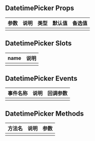 ## DatetimePicker Props

| 参数         |   说明         | 类型     | 默认值      | 备选值            |
| ----------- | ------------- | -------- | --------- | ---------------- |
| | | | | |

## DatetimePicker Slots

|   name  |      说明       |
|  ------  |    ---------   |
| | |

## DatetimePicker Events

|   事件名称   |    说明   |  回调参数  |
| -------    | --------- |  --------- |
| | | |

## DatetimePicker Methods

|  方法名  |   说明   |   参数   |
| ------- | ------  |  ------  |
| | | |

